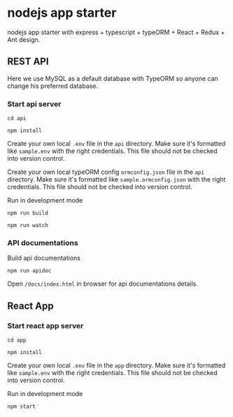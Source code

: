# nodejs app starter
nodejs app starter with express + typescript + typeORM + React + Redux + Ant design.


## REST API

Here we use MySQL as a default database with TypeORM so anyone can change his preferred database.


### Start api server

```
cd api
```
```
npm install
```
Create your own local ```.env``` file in the ```api``` directory. Make sure it's formatted like ```sample.env``` with the right credentials. This file should not be checked into version control.

Create your own local typeORM config ```ormconfig.json``` file in the ```api``` directory. Make sure it's formatted like ```sample.ormconfig.json``` with the right credentials. This file should not be checked into version control.



Run in development mode
```
npm run build
```
```
npm run watch
```

### API documentations
Build api documentations

```
npm run apidoc
```
Open ```/docs/index.html``` in browser for api documentations details.

## React App

### Start react app server

```
cd app
```
```
npm install
```
Create your own local ```.env``` file in the ```app``` directory. Make sure it's formatted like ```sample.env``` with the right credentials. This file should not be checked into version control.

Run in development mode
```
npm start
```